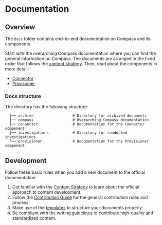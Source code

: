 # Documentation

## Overview

The `docs` folder contains end-to-end documentation on Compass and its components.

Start with the overarching Compass documentation where you can find the general information on Compass. The documents are arranged in the fixed order that follows the [content strategy](https://kyma-project.io/community/guidelines/content/#content-strategy-content-strategy-documentation-types). Then, read about the components in more detail:
* [Connector](./connector)
* [Provisioner](./provisioner)

### Docs structure

The directory has the following structure:

```
  ├── archive                  # Directory for archived documents    
  ├── compass                  # Overarching Compass documentation
  ├── connector                # Documentation for the Connector component                                    
  ├── investigations           # Directory for conducted investigations
  └── provisioner              # Documentation for the Provisioner component
```

## Development

Follow these basic rules when you add a new document to the official documentation:

1. Get familiar with the [Content Strategy](https://github.com/kyma-project/community/blob/master/guidelines/content-guidelines/01-content-strategy.md) to learn about the official approach to content development.
2. Follow the [Contribution Guide](https://github.com/kyma-project/community/blob/master/contributing/02-contributing.md) for the general contribution rules and process.
3. Make use of the [templates](https://github.com/kyma-project/community/tree/master/guidelines/templates) to structure your documents properly.
4. Be compliant with the writing [guidelines](https://github.com/kyma-project/community/blob/master/guidelines/content-guidelines) to contribute high-quality and standardized content.
